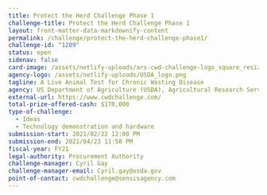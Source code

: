 ```yaml
---
title: Protect the Herd Challenge Phase 1
challenge-title: Protect the Herd Challenge Phase 1
layout: front-matter-data-markdownify-content
permalink: /challenge/protect-the-herd-challenge-phase1/
challenge-id: "1209"
status: open
sidenav: false
card-image: /assets/netlify-uploads/ars-cwd-challenge-logo_square_resized.png
agency-logo: /assets/netlify-uploads/USDA_logo.png
tagline: A Live Animal Test for Chronic Wasting Disease
agency: US Department of Agriculture (USDA), Agricultural Research Service
external-url: https://www.cwdchallenge.com/
total-prize-offered-cash: $170,000
type-of-challenge:
  - Ideas
  - Technology demonstration and hardware
submission-start: 2021/02/22 12:00 PM
submission-end: 2021/04/23 11:50 PM
fiscal-year: FY21
legal-authority: Procurement Authority
challenge-manager: Cyril Gay
challenge-manager-email: Cyril.gay@usda.gov
point-of-contact: cwdchallenge@sensisagency.com
---
```

